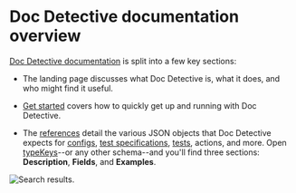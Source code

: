 # Doc Detective documentation overview

[comment]: # (test start {"id":"doc-detective-docs", "detectSteps": false})

[Doc Detective documentation](http://doc-detective.com) is split into a few key sections:

[comment]: # (step {"action":"checkLink", "url":"https://doc-detective.com"})

- The landing page discusses what Doc Detective is, what it does, and who might find it useful.

- [Get started](https://doc-detective.com/docs/get-started.html) covers how to quickly get up and running with Doc Detective.

  [comment]: # (step {"action":"checkLink", "url":"https://doc-detective.com/docs/get-started.html"})

- The [references](https://doc-detective.com/docs/category/schemas) detail the various JSON objects that Doc Detective expects for [configs](https://doc-detective.com/docs/references/schemas/config), [test specifications](https://doc-detective.com/docs/references/schemas/specification), [tests](https://doc-detective.com/docs/references/schemas/test), actions, and more. Open [typeKeys](https://doc-detective.com/docs/references/schemas/typeKeys)--or any other schema--and you'll find three sections: **Description**, **Fields**, and **Examples**.

  [comment]: # (step {"action":"checkLink", "url":"https://doc-detective.com/docs/category/schemas"})
  [comment]: # (step {"action":"checkLink", "url":"https://doc-detective.com/docs/references/schemas/config"})
  [comment]: # (step {"action":"checkLink", "url":"https://doc-detective.com/docs/references/schemas/specification"})
  [comment]: # (step {"action":"checkLink", "url":"https://doc-detective.com/docs/references/schemas/test"})
  [comment]: # (step {"action":"goTo", "url":"https://doc-detective.com/docs/references/schemas/typeKeys"})
  [comment]: # (step {"action":"find", "selector":"h2#fields", "matchText":"Fields"})
  [comment]: # (step {"action":"find", "selector":"h2#examples", "matchText":"Examles"})

![Search results.](reference.png)

[comment]: # (step {"action":"saveScreenshot", "path":"reference.png", "maxVariation":5, "overwrite":"byVariation"})
[comment]: # (test end)